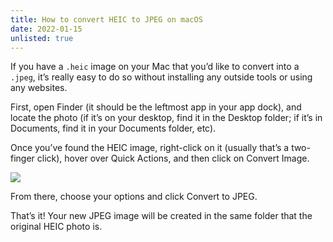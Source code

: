 ```yaml
---
title: How to convert HEIC to JPEG on macOS
date: 2022-01-15
unlisted: true
---
```


If you have a `.heic` image on your Mac that you’d like to convert into a `.jpeg`, it’s really easy to do so without installing any outside tools or using any websites.

First, open Finder (it should be the leftmost app in your app dock), and locate the photo (if it’s on your desktop, find it in the Desktop folder; if it’s in Documents, find it in your Documents folder, etc).

Once you’ve found the HEIC image, right-click on it (usually that’s a two-finger click), hover over Quick Actions, and then click on Convert Image.

![](/posts/heic-to-jpeg/heic-to-jpeg.png)

From there, choose your options and click Convert to JPEG.

That’s it! Your new JPEG image will be created in the same folder that the original HEIC photo is.
